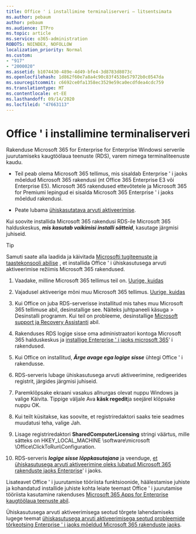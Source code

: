 ```yaml
---
title: Office ' i installimine terminaliserveri – litsentsimata
ms.author: pebaum
author: pebaum
ms.audience: ITPro
ms.topic: article
ms.service: o365-administration
ROBOTS: NOINDEX, NOFOLLOW
localization_priority: Normal
ms.custom:
- "917"
- "2000020"
ms.assetid: b1074430-489e-4d49-bfe4-3d8783d8073c
ms.openlocfilehash: 1d862f60e7a8a4c90c83f4538e57972b0c0547da
ms.sourcegitcommit: c6692ce0fa1358ec3529e59ca0ecdfdea4cdc759
ms.translationtype: MT
ms.contentlocale: et-EE
ms.lasthandoff: 09/14/2020
ms.locfileid: "47663113"
---
```

# <a name="installing-office-on-a-terminal-server"></a>Office ' i installimine terminaliserveri

Rakenduse Microsoft 365 for Enterprise for Enterprise Windowsi serverile juurutamiseks kaugtöölaua teenuste (RDS), varem nimega terminaliteenuste kaudu.
  
- Teil peab olema Microsoft 365 tellimus, mis sisaldab Enterprise ' i jaoks mõeldud Microsoft 365 rakendusi (nt Office 365 Enterprise E3 või Enterprise E5). Microsoft 365 rakendused ettevõtetele ja Microsoft 365 for Premiumi lepingud ei sisalda Microsoft 365 Enterprise ' i jaoks mõeldud rakendusi.

- Peate lubama [ühiskasutatava arvuti aktiveerimise](https://docs.microsoft.com/DeployOffice/overview-shared-computer-activation).

Kui soovite installida Microsoft 365 rakendusi RDS-ile Microsoft 365 halduskeskus, ***mis kasutab vaikimisi installi sätteid***, kasutage järgmisi juhiseid.

> [!TIP]
> Samuti saate alla laadida ja käivitada [Microsofti tugiteenuste ja taastekonsooli abilise](https://aka.ms/SaRA_OfficeSCA_M365Portal) , et installida Office ' i ühiskasutusega arvuti aktiveerimise režiimis Microsoft 365 rakendused.
  
1. Vaadake, milline Microsoft 365 tellimus teil on. [Uurige, kuidas](https://docs.microsoft.com/microsoft-365/admin/admin-overview/what-subscription-do-i-have)

2. Vajadusel aktiveerige mõni muu Microsoft 365 tellimus. [Uurige, kuidas](https://docs.microsoft.com/microsoft-365/commerce/subscriptions/switch-to-a-different-plan)

3. Kui Office on juba RDS-serverisse installitud mis tahes muu Microsoft 365 tellimuse abil, desinstallige see. Näiteks juhtpaneeli käsuga \> Desinstalli programm. Kui teil on probleeme, desinstallige [Microsoft support ja Recovery Assistanti](https://aka.ms/SARA-OfficeUninstall-Alchemy) abil.

4. Rakenduses RDS logige sisse oma administraatori kontoga Microsoft 365 halduskeskus ja [installige Enterprise ' i jaoks microsoft 365](https://portal.office.com/OLS/MySoftware.aspx)' i rakendused.

5. Kui Office on installitud, ***Ärge avage ega logige sisse*** ühtegi Office ' i rakendusse.

6. RDS-serveris lubage ühiskasutusega arvuti aktiveerimine, redigeerides registrit, järgides järgmisi juhiseid.

1. Paremklõpsake ekraani vasakus allnurgas olevat nuppu Windows ja valige Käivita. Tippige väljale Ava **käsk regedit**ja seejärel klõpsake nuppu OK.

2. Kui teilt küsitakse, kas soovite, et registriredaktori saaks teie seadmes muudatusi teha, valige Jah.

3. Lisage registriredaktori **SharedComputerLicensing** stringi väärtus, mille sätteks on HKEY_LOCAL_MACHINE \software\microsoft \Office\ClickToRun\Configuration.

7. RDS-serveris ***logige sisse lõppkasutajana*** ja veenduge, [et ühiskasutusega arvuti aktiveerimine oleks lubatud Microsoft 365 rakenduste jaoks Enterprise](https://docs.microsoft.com/DeployOffice/troubleshoot-shared-computer-activation#verify-that-activation-for-microsoft-365-apps-succeeded)' i jaoks.

Lisateavet Office ' i juurutamise tööriista funktsioonide, häälestamise juhiste ja kohandatud installide juhiste kohta leiate teemast Office ' i juurutamise tööriista kasutamine rakenduses [Microsoft 365 Apps for Enterprise kaugtöölaua teenuste abil](https://docs.microsoft.com/DeployOffice/deploy-microsoft-365-apps-remote-desktop-services).
  
Ühiskasutusega arvuti aktiveerimisega seotud tõrgete lahendamiseks lugege teemat [ühiskasutusega arvuti aktiveerimisega seotud probleemide tõrkeotsing Enterprise ' i jaoks mõeldud Microsoft 365 rakenduste jaoks](https://docs.microsoft.com/DeployOffice/troubleshoot-shared-computer-activation).
  